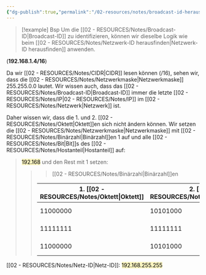 ```yaml
---
{"dg-publish":true,"permalink":"/02-resources/notes/broadcast-id-herausfinden/","tags":["netzwerk/ip/ipv4"],"noteIcon":"","updated":"2025-08-26T16:35:02.000+02:00"}
---
```


>[!example] Bsp
>Um die [[02 - RESOURCES/Notes/Broadcast-ID\|Broadcast-ID]] zu identifizieren, können wir  dieselbe Logik wie beim [[02 - RESOURCES/Notes/Netzwerk-ID herausfinden\|Netzwerk-ID herausfinden]] anwenden.
>
(**192.168.1.4/16**)
>
Da wir [[02 - RESOURCES/Notes/CIDR\|CIDR]] lesen können (/16),  sehen wir, dass die [[02 - RESOURCES/Notes/Netzwerkmaske\|Netzwerkmaske]] 255.255.0.0 lautet. 
Wir wissen auch, dass das [[02 - RESOURCES/Notes/Broadcast-ID\|Broadcast-ID]] immer die letzte [[02 - RESOURCES/Notes/IP\|02 - RESOURCES/Notes/IP]] im [[02 - RESOURCES/Notes/Netzwerk\|Netzwerk]] ist.
>
Daher wissen wir, dass die 1. und 2. [[02 - RESOURCES/Notes/Oktett\|Oktett]]en sich nicht ändern können. Wir setzen die [[02 - RESOURCES/Notes/Netzwerkmaske\|Netzwerkmaske]] mit [[02 - RESOURCES/Notes/Binärzahl\|Binärzahl]]en 1 auf und alle [[02 - RESOURCES/Notes/Bit\|Bit]]s des [[02 - RESOURCES/Notes/Hostanteil\|Hostanteil]] auf: 
><mark style="background: #FFF3A3A6;">192.168</mark>
und den Rest mit 1 setzen:
>>> [[02 - RESOURCES/Notes/Binärzahl\|Binärzahl]]en
>> 
>>| 1. [[02 - RESOURCES/Notes/Oktett\|Oktett]]    | 2. [[02 - RESOURCES/Notes/Oktett\|Oktett]]    | 3. [[02 - RESOURCES/Notes/Oktett\|Oktett]] | 4. [[02 - RESOURCES/Notes/Oktett\|Oktett]] | Inhalt |
>>| --- | --- |---| --- | ---|
>>|  11000000   |  10101000  |  00000000 |  00000000   | [[02 - RESOURCES/Notes/IP\|02 - RESOURCES/Notes/IP]] |
>>|  11111111   |  11111111  |  <mark style="background: #FF5582A6;">00000000</mark> |  <mark style="background: #FF5582A6;">00000000</mark>   | [[02 - RESOURCES/Notes/Netzwerkmaske\|Netzwerkmaske]] |
>>|  11000000   |  10101000  |  <mark style="background: #FF5582A6;">11111111</mark> |  <mark style="background: #FF5582A6;">11111111</mark>   | **[[02 - RESOURCES/Notes/IP\|02 - RESOURCES/Notes/IP]] unveränderbar** |
>
 [[02 - RESOURCES/Notes/Netz-ID\|Netz-ID]]: <mark style="background: #FFF3A3A6;">192.168.255.255</mark>